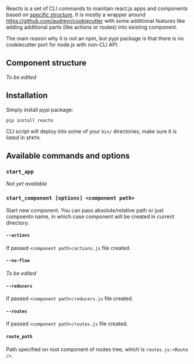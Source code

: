Reacto is a set of CLI commands to maintain react.js apps and components based on [specific structure](#component-structure). It is mostly a wrapper around https://github.com/audreyr/cookiecutter with some additional features like adding additional parts (like actions or routes) into existing component.

The main reason why it is not an npm, but pypi package is that there is no cookiecutter port for node.js with non-CLI API.

## Component structure
*To be edited*

## Installation
Simply install pypi package:
```shell
pip install reacto
```

CLI script will deploy into some of your `bin/` directories, make sure it is listed in `$PATH`.

## Available commands and options

### `start_app`
*Not yet available*

### `start_component [options] <component path>`
Start new component. You can pass absolute/relative path or just compoentn name, in which case component will be created in current directory.

#### `--actions`
If passed `<component path>/actions.js` file created.

#### `--no-flow`
*To be edited*

#### `--reducers`
If passed `<component path>/reducers.js` file created.

#### `--routes`
If passed `<component path>/routes.js` file created.

#### `route_path`
Path specified on root component of routes tree, which is `routes.js:<Route />`.
